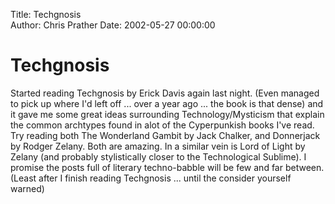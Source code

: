 Title: Techgnosis  
Author: Chris Prather
Date: 2002-05-27 00:00:00

# Techgnosis
Started reading Techgnosis by Erick Davis again
last night. (Even managed to pick up where I'd left
off ... over a year ago ... the book is that dense)
and it gave me some great ideas surrounding
Technology/Mysticism that explain the common
archtypes found in alot of the Cyperpunkish books
I've read. Try reading both The Wonderland Gambit
by Jack Chalker, and Donnerjack by Rodger Zelany.
Both are amazing. In a similar vein is Lord of
Light by Zelany (and probably stylistically closer
to the Technological Sublime). I promise the posts
full of literary techno-babble will be few and far
between. (Least after I finish reading Techgnosis
... until the consider yourself warned)
